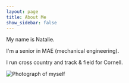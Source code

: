 ```yaml
---
layout: page
title: About Me
show_sidebar: false
---
```


My name is Natalie.

I'm a senior in MAE (mechanical engineering).

I run cross country and track & field for Cornell.

![Photograph of myself](https://upload.wikimedia.org/wikipedia/commons/b/b5/Cornell_-_Entrance_to_campus.jpg)

